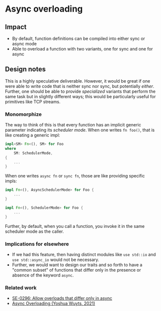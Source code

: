 # Async overloading

## Impact

* By default, function definitions can be compiled into either sync or async mode
* Able to overload a function with two variants, one for sync and one for async

## Design notes

This is a highly speculative deliverable. However, it would be great if one were able to write code that is neither sync nor sync, but potentially *either*. Further, one should be able to provide *specialized* variants that perform the same task but in slightly different ways; this would be particularly useful for primitives like TCP streams.

### Monomorphize

The way to think of this is that every function has an implicit generic parameter indicating its *scheduler mode*. When one writes `fn foo()`, that is like creating a generic impl:

```rust
impl<SM> Fn<(), SM> for Foo 
where 
    SM: SchedulerMode,
{
    ...
}
```

When one writes `async fn` or `sync fn`, those are like providing specific impls:

```rust
impl Fn<(), AsyncSchedulerMode> for Foo {
    ...
}

impl Fn<(), SchedulerMode> for Foo {
    ...
}
```

Further, by default, when you call a function, you invoke it in the same scheduler mode as the caller.

### Implications for elsewhere

* If we had this feature, then having distinct modules like `use std::io` and `use std::async_io` would not be necessary.
* Further, we would want to design our traits and so forth to have a "common subset" of functions that differ only in the presence or absence of the keyword `async`.

### Related work

* [SE-0296: Allow overloads that differ only in async](https://github.com/apple/swift-evolution/pull/1392)
* [Async Overloading (Yoshua Wuyts, 2021)](https://blog.yoshuawuyts.com/async-overloading/)
